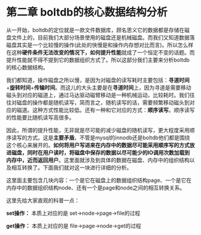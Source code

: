 # 第二章 boltdb的核心数据结构分析

从一开始，boltdb的定位就是一款文件数据库，顾名思义它的数据都是存储在磁盘文件上的，目前我们大部分场景使用的磁盘还是机械磁盘。而我们又知道数据落磁盘其实是一个比较慢的操作(此处的快慢是和操作内存想对比而言)。所以怎么样在这种**硬件条件无法改变的情况下，如何提升性能**就成了一个恒定不变的话题。而提升性能就不得不提到它的数据组织方式了。所以这部分我们主要来分析boltdb的核心数据结构。

我们都知道，操作磁盘之所以慢，是因为对磁盘的读写耗时主要包括：**寻道时间**+**旋转时间**+**传输时间**。而这儿的大头主要是在**寻道时间**上，因为寻道是需要移动磁头到对应的磁道上，通过马达驱动磁臂移动是一种机械运动，比较耗时。我们往往对磁盘的操作都是随机读写，简而言之，随机读写的话，需要频繁移动磁头到对应的磁道。这种方式性能比较低。还有一种和它对应的方式：**顺序读写**。顺序读写的性能要比随机读写高很多。

因此，所谓的提升性能，无非就是尽可能的减少磁盘的随机读写，更大程度采用顺序读写的方式。这是**主要矛盾**，不管是mysql的innodb还是boltdb他们都是围绕这个核心来展开的。**如何将用户写进来在内存中的数据尽可能采用顺序写的方式放进磁盘，同时在用户读时，将磁盘中保存的数据以尽可能少的IO调用次数加载到内存中，近而返回用户**。这里面就涉及到具体的数据在磁盘、内存中的组织结构以及相互转换了。下面我们就对这一块进行详细的分析。

这里面主要包含几块内容：一个是它在磁盘上的数据组织结构page、一个是它在内存中的数据组织结构node、还有一个是page和node之间的相互转换关系。

这里先给大家直观的科普一点：

**set操作：** 本质上对应的是 set->node->page->file的过程

**get操作：** 本质上对应的是 file->page->node->get的过程



